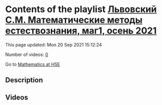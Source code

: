# Contents of the playlist [Львовский С.М. Математические методы естествознания, маг1, осень 2021](https://www.youtube.com/playlist?list=PLq3E5oubNNoChDJ2C4p2r2T2sVOAdQJug)

This page updated: Mon 20 Sep 2021 15:12:24

Number of videos: [0](#videos)

Go to [Mathematics at HSE](../README.md)

## Description



## Videos

